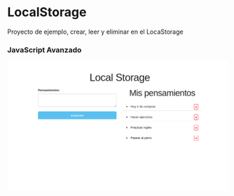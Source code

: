 # LocalStorage

Proyecto de ejemplo, crear, leer y eliminar en el LocaStorage
### JavaScript Avanzado

![alt text](assets/img/captura.png "Logo Title Text 1")
